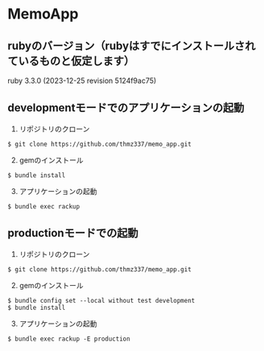 # MemoApp

## rubyのバージョン（rubyはすでにインストールされているものと仮定します）

ruby 3.3.0 (2023-12-25 revision 5124f9ac75)

## developmentモードでのアプリケーションの起動

1. リポジトリのクローン

```console
$ git clone https://github.com/thmz337/memo_app.git
```

2. gemのインストール

```console
$ bundle install 
```

3. アプリケーションの起動

```console
$ bundle exec rackup
```

## productionモードでの起動

1. リポジトリのクローン

```console
$ git clone https://github.com/thmz337/memo_app.git
```

2. gemのインストール

```console
$ bundle config set --local without test development
$ bundle install
```

3. アプリケーションの起動

```console
$ bundle exec rackup -E production
```